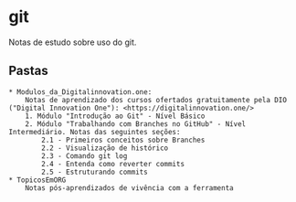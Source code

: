 # git
Notas de estudo sobre uso do git.

## Pastas
	* Modulos_da_Digitalinnovation.one:
		Notas de aprendizado dos cursos ofertados gratuitamente pela DIO ("Digital Innovation One"): <https://digitalinnovation.one/>
		1. Módulo "Introdução ao Git" - Nível Básico
		2. Módulo "Trabalhando com Branches no GitHub" - Nível Intermediário. Notas das seguintes seções:
			2.1 - Primeiros conceitos sobre Branches
			2.2 - Visualização de histórico 
			2.3 - Comando git log
			2.4 - Entenda como reverter commits
			2.5 - Estruturando commits
	* TopicosEmORG
		Notas pós-aprendizados de vivência com a ferramenta
